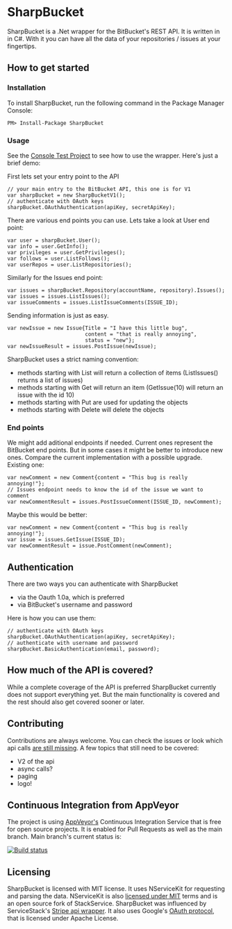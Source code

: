 # SharpBucket
SharpBucket is a .Net wrapper for the BitBucket's REST API. It is written in in C#. With it you can have all the data of your repositories / issues at your fingertips.

## How to get started
### Installation
To install SharpBucket, run the following command in the Package Manager Console:

    PM> Install-Package SharpBucket

### Usage
See the [Console Test Project][1] to see how to use the wrapper. Here's just a brief demo:

First lets set your entry point to the API
```CSharp
// your main entry to the BitBucket API, this one is for V1
var sharpBucket = new SharpBucketV1();
// authenticate with OAuth keys
sharpBucket.OAuthAuthentication(apiKey, secretApiKey);
```

There are various end points you can use. Lets take a look at User end point:
```CSharp
var user = sharpBucket.User();
var info = user.GetInfo();
var privileges = user.GetPrivileges();
var follows = user.ListFollows();
var userRepos = user.ListRepositories();
```

Similarly for the Issues end point:

```CSharp
var issues = sharpBucket.Repository(accountName, repository).Issues();
var issues = issues.ListIssues();
var issueComments = issues.ListIssueComments(ISSUE_ID);
```
Sending information is just as easy.

```CSharp
var newIssue = new Issue{Title = "I have this little bug", 
                         content = "that is really annoying",
                         status = "new"};
var newIssueResult = issues.PostIssue(newIssue);
```

SharpBucket uses a strict naming convention:
- methods starting with List will return a collection of items (ListIssues() returns a list of issues)
- methods starting with Get will return an item (GetIssue(10) will return an issue with the id 10)
- methods starting with Put are used for updating the objects
- methods starting with Delete will delete the objects

### End points

We might add aditional endpoints if needed. Current ones represent the BitBucket end points. But in some cases it might be better to introduce new ones. Compare the current implementation with a possible upgrade. Existing one:
```CSharp
var newComment = new Comment{content = "This bug is really annoying!"};
// Issues endpoint needs to know the id of the issue we want to comment
var newCommentResult = issues.PostIssueComment(ISSUE_ID, newComment);
```
Maybe this would be better:
```CSharp
var newComment = new Comment{content = "This bug is really annoying!"};
var issue = issues.GetIssue(ISSUE_ID);
var newCommentResult = issue.PostComment(newComment);
```
## Authentication
There are two ways you can authenticate with SharpBucket
- via the Oauth 1.0a, which is preferred
- via BitBucket's username and password

Here is how you can use them:
```CSharp
// authenticate with OAuth keys
sharpBucket.OAuthAuthentication(apiKey, secretApiKey);
// authenticate with username and password
sharpBucket.BasicAuthentication(email, password);
```

## How much of the API is covered?
While a complete coverage of the API is preferred SharpBucket currently does not support everything yet. But the main functionality is covered and the rest should also get covered sooner or later.

## Contributing
Contributions are always welcome. You can check the issues or look which api calls [are still missing](https://github.com/MitjaBezensek/SharpBucket/blob/master/Coverage.md). A few topics that still need to be covered:
- V2 of the api
- async calls?
- paging
- logo!

## Continuous Integration from AppVeyor
The project is using [AppVeyor's](http://www.appveyor.com/) Continuous Integration
Service that is free for open source projects. It is enabled for Pull Requests as well as the main branch. Main branch's current status is:

[![Build status](https://ci.appveyor.com/api/projects/status/jtlni3j2fq3j6pxy/branch/master)](https://ci.appveyor.com/project/MitjaBezenek/sharpbucket/branch/master)

## Licensing
SharpBucket is licensed with MIT license. It uses NServiceKit for requesting and parsing the data. NServiceKit is also [licensed under MIT](https://github.com/NServiceKit/NServiceKit.Text/blob/master/LICENSE) terms and is an open source fork of StackService. SharpBucket was influenced by ServiceStack's [Stripe api wrapper](https://github.com/ServiceStack/Stripe). It also uses Google's [OAuth protocol](https://code.google.com/p/oauth/), that is licensed under Apache License.


  [1]: https://github.com/MitjaBezensek/SharpBucket/blob/master/ConsoleTests/Program.cs